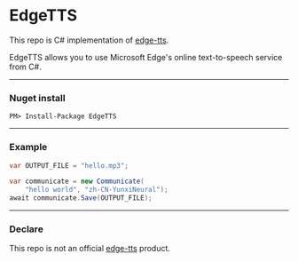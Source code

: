 # EdgeTTS  

This repo is C# implementation of [edge-tts](https://github.com/rany2/edge-tts).  

EdgeTTS allows you to use Microsoft Edge's online text-to-speech service from C#.  

---  

### Nuget install  

```
PM> Install-Package EdgeTTS
```

---  

### Example  

```C#
var OUTPUT_FILE = "hello.mp3";

var communicate = new Communicate(
    "hello world", "zh-CN-YunxiNeural");
await communicate.Save(OUTPUT_FILE);
```

---  

### Declare  

This repo is not an official [edge-tts](https://github.com/rany2/edge-tts) product.  